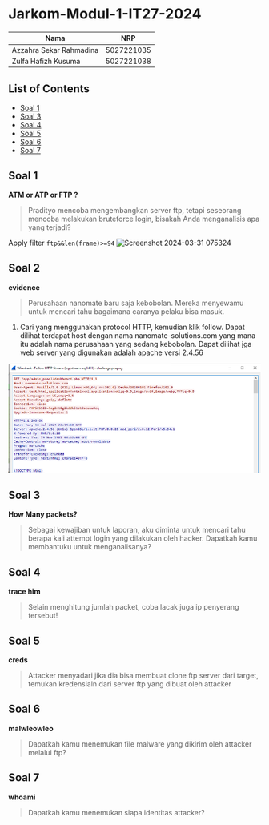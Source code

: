 # Jarkom-Modul-1-IT27-2024

| Nama | NRP |
| ---------------------- | ---------- |
| Azzahra Sekar Rahmadina | 5027221035 |
| Zulfa Hafizh Kusuma | 5027221038 |

## List of Contents
- [Soal 1](#soal-1) 
- [Soal 3](#soal-3)
- [Soal 4](#soal-4)
- [Soal 5](#soal-5)
- [Soal 6](#soal-6)
- [Soal 7](#soal-7)

## Soal 1
**ATM or ATP or FTP ?**

> Pradityo mencoba mengembangkan server ftp, tetapi seseorang mencoba melakukan bruteforce login, bisakah Anda menganalisis apa yang terjadi?

Apply filter `ftp&&len(frame)>=94`
![Screenshot 2024-03-31 075324](https://github.com/Zaar97/Jarkom-Modul-1-IT27-2024/assets/128958228/5ec0b6cb-6702-4e1a-8660-74bddeda5bc6)


## Soal 2
**evidence**

> Perusahaan nanomate baru saja kebobolan. Mereka menyewamu untuk mencari tahu bagaimana caranya pelaku bisa masuk.

1. Cari yang menggunakan protocol HTTP, kemudian klik follow. Dapat dilihat terdapat host dengan nama nanomate-solutions.com yang mana itu adalah nama perusahaan yang sedang kebobolan. Dapat dilihat jga web server yang digunakan adalah apache versi 2.4.56

![Evidence1](https://github.com/Zaar97/Jarkom-Modul-1-IT27-2024/blob/main/image/image26.png)



## Soal 3
**How Many packets?**

> Sebagai kewajiban untuk laporan, aku diminta untuk mencari tahu berapa kali attempt login yang dilakukan oleh hacker. Dapatkah kamu membantuku untuk menganalisanya?

## Soal 4
**trace him**

> Selain menghitung jumlah packet, coba lacak juga ip penyerang tersebut!

## Soal 5
**creds**

> Attacker menyadari jika dia bisa membuat clone ftp server dari target, temukan kredensialn dari server ftp yang dibuat oleh attacker

## Soal 6
**malwleowleo**

> Dapatkah kamu menemukan file malware yang dikirim oleh attacker melalui ftp?

## Soal 7
**whoami**

> Dapatkah kamu menemukan siapa identitas attacker?


